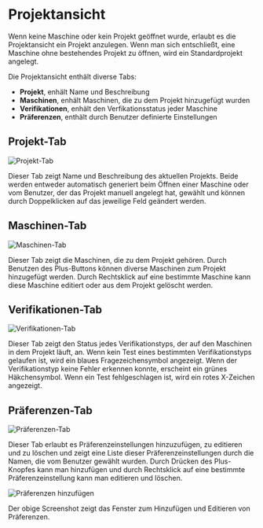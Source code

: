 # Projektansicht

Wenn keine Maschine oder kein Projekt geöffnet wurde, erlaubt es die Projektansicht ein Projekt anzulegen. Wenn man sich entschließt, eine Maschine ohne bestehendes Projekt zu öffnen, wird ein Standardprojekt angelegt.

Die Projektansicht enthält diverse Tabs:
* __Projekt__, enhält Name und Beschreibung
* __Maschinen__, enhält Maschinen, die zu dem Projekt hinzugefügt wurden
* __Verifikationen__, enhält den Verfikationsstatus jeder Maschine
* __Präferenzen__, enthält durch Benutzer definierte Einstellungen

## Projekt-Tab

![Projekt-Tab](screenshots/Projekt/Projekt-Tab.png)

Dieser Tab zeigt Name und Beschreibung des aktuellen Projekts. Beide werden entweder automatisch generiert beim Öffnen einer Maschine oder vom Benutzer, der das Projekt manuell angelegt hat, gewählt und können durch Doppelklicken auf das jeweilige Feld geändert werden.

## Maschinen-Tab

![Maschinen-Tab](screenshots/Projekt/Maschinen-Tab.png)

Dieser Tab zeigt die Maschinen, die zu dem Projekt gehören. Durch Benutzen des Plus-Buttons können diverse Maschinen zum Projekt hinzugefügt werden. Durch Rechtsklick auf eine bestimmte Maschine kann diese Maschine editiert oder aus dem Projekt gelöscht werden.

## Verifikationen-Tab

![Verifikationen-Tab](screenshots/Projekt/Verifikationen-Tab.png)

Dieser Tab zeigt den Status jedes Verifikationstyps, der auf den Maschinen in dem Projekt läuft, an. Wenn kein Test eines bestimmten Verifikationstyps gelaufen ist, wird ein blaues Fragezeichensymbol angezeigt. Wenn der Verifikationstyp keine Fehler erkennen konnte, erscheint ein grünes Häkchensymbol. Wenn ein Test fehlgeschlagen ist, wird ein rotes X-Zeichen angezeigt.

## Präferenzen-Tab

![Präferenzen-Tab](screenshots/Projekt/Präferenzen-Tab.png)

Dieser Tab erlaubt es Präferenzeinstellungen hinzuzufügen, zu editieren und zu löschen und zeigt eine Liste dieser Präferenzeinstellungen durch die Namen, die vom Benutzer gewählt wurden. Durch Drücken des Plus-Knopfes kann man hinzufügen und durch Rechtsklick auf eine bestimmte Präferenzeinstellung kann man editieren und löschen.

![Präferenzen hinzufügen](screenshots/Projekt/Präferenzen%20hinzufügen.png)

Der obige Screenshot zeigt das Fenster zum Hinzufügen und Editieren von Präferenzen.
